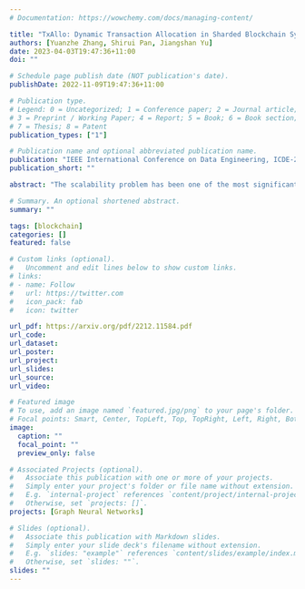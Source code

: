 ```yaml
---
# Documentation: https://wowchemy.com/docs/managing-content/

title: "TxAllo: Dynamic Transaction Allocation in Sharded Blockchain Systems"
authors: [Yuanzhe Zhang, Shirui Pan, Jiangshan Yu]
date: 2023-04-03T19:47:36+11:00
doi: ""

# Schedule page publish date (NOT publication's date).
publishDate: 2022-11-09T19:47:36+11:00

# Publication type.
# Legend: 0 = Uncategorized; 1 = Conference paper; 2 = Journal article;
# 3 = Preprint / Working Paper; 4 = Report; 5 = Book; 6 = Book section;
# 7 = Thesis; 8 = Patent
publication_types: ["1"]

# Publication name and optional abbreviated publication name.
publication: "IEEE International Conference on Data Engineering, ICDE-23, Anaheim, California, United States, April 3 - 7, 2022 (CORE A*)"
publication_short: ""

abstract: "The scalability problem has been one of the most significant barriers limiting blockchain adoption. Blockchain sharding is a promising approach to this problem. However, the sharding mechanism introduces a significant number of cross-shard transactions, which are expensive to process. This paper presents TxAllo to significantly reduce the number of cross-shard transactions and to improve blockchain scalability. In particular, we explore and define the transaction allocation problem and convert it to the community detection problem on a graph. TxAllo is a deterministic scheme to dynamically infer the allocation of accounts and their associated transactions with optimal system throughput. It considers both the number of cross-shard transactions and the workload balance among shards with fast execution. We evaluate the performance of TxAllo on an Ethereum dataset containing over 91 million transactions. Our evaluation results show that for a blockchain with 60 shards, TxAllo reduces the cross-shard transaction ratio from 98% (by using traditional hash-based allocation) to about 12%. In addition, we enable an adaptive model of TxAllo to perform updates according to the previous allocation results and the newly included transactions. Compared with other methods, the execution time of TxAllo is almost negligible. For example, when updating the allocation every hour, the execution of TxAllo only takes 0.5 seconds on average, whereas other concurrent works, such as Brokerchain (INFOCOM'22) leveraging the classic METIS method, require 422 seconds."

# Summary. An optional shortened abstract.
summary: ""

tags: [blockchain]
categories: []
featured: false

# Custom links (optional).
#   Uncomment and edit lines below to show custom links.
# links:
# - name: Follow
#   url: https://twitter.com
#   icon_pack: fab
#   icon: twitter

url_pdf: https://arxiv.org/pdf/2212.11584.pdf
url_code:
url_dataset:
url_poster:
url_project:
url_slides:
url_source:
url_video:

# Featured image
# To use, add an image named `featured.jpg/png` to your page's folder. 
# Focal points: Smart, Center, TopLeft, Top, TopRight, Left, Right, BottomLeft, Bottom, BottomRight.
image:
  caption: ""
  focal_point: ""
  preview_only: false

# Associated Projects (optional).
#   Associate this publication with one or more of your projects.
#   Simply enter your project's folder or file name without extension.
#   E.g. `internal-project` references `content/project/internal-project/index.md`.
#   Otherwise, set `projects: []`.
projects: [Graph Neural Networks]

# Slides (optional).
#   Associate this publication with Markdown slides.
#   Simply enter your slide deck's filename without extension.
#   E.g. `slides: "example"` references `content/slides/example/index.md`.
#   Otherwise, set `slides: ""`.
slides: ""
---
```

